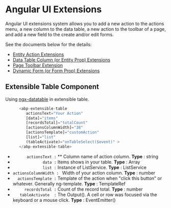 # Angular UI Extensions

Angular UI extensions system allows you to add a new action to the actions menu, a new column to the data table, a new action to the toolbar of a page, and add a new field to the create and/or edit forms.

See the documents below for the details:

* [Entity Action Extensions](entity-action-extensions.md)
* [Data Table Column (or Entity Prop) Extensions](data-table-column-extensions.md)
* [Page Toolbar Extension](page-toolbar-extensions.md)
* [Dynamic Form (or Form Prop) Extensions](dynamic-form-extensions.md)

##  Extensible Table Component

Using [ngx-datatable](https://github.com/swimlane/ngx-datatable) in extensible table.

````ts
      <abp-extensible-table
         actionsText="Your Action"
         [data]="items"
         [recordsTotal]="totalCount"
         [actionsColumnWidth]="38"
         [actionsTemplate]="customAction"
         [list]="list"
         (tableActivate)="onTableSelect($event)" > 
      </abp-extensible-table>
````

 * `       actionsText : ` ** Column name of action column. **Type** : string
 * `              data : ` Items shows in your table. **Type** : Array<any>
 * `              list : ` Instance of ListService. **Type** : ListService
 * `actionsColumnWidth : ` Width of your action column. **Type** : number
 * `   actionsTemplate : ` Template of the action when "click this button" or whatever. Generally ng-template. **Type** : TemplateRef<any>
 * `      recordsTotal : ` Count of the record total. **Type** : number
 * `    tableActivate  : ` The Output(). A cell or row was focused via the keyboard or a mouse click. **Type** : EventEmitter() 
